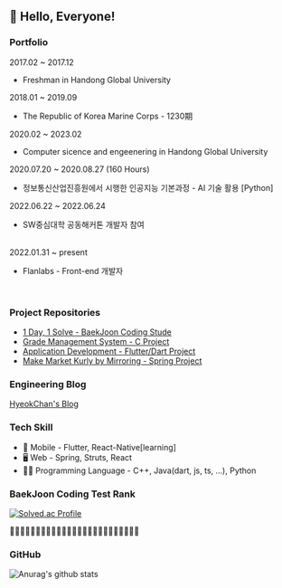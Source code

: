 <h2>👋 Hello, Everyone!</h2>
<h3>Portfolio</h3><div>
2017.02 ~ 2017.12<br>
  <ul><li>Freshman in Handong Global University</li></ul>
2018.01 ~ 2019.09<br>
  <ul><li>The Republic of Korea Marine Corps - 1230期</li></ul>
2020.02 ~ 2023.02<br>
  <ul><li>Computer sicence and engeenering in Handong Global University</li></ul>
2020.07.20 ~ 2020.08.27 (160 Hours) <br>
  <ul><li>정보통신산업진흥원에서 시행한 인공지능 기본과정 - AI 기술 활용 [Python] </li></ul>
2022.06.22 ~ 2022.06.24<br>
  <ul><li>SW중심대학 공동해커톤 개발자 참여</li></ul>
</div><br>
2022.01.31 ~ present<br>
  <ul><li>Flanlabs - Front-end 개발자</li></ul>
</div><br>

<h3>Project Repositories</h3>
<ul>
  <li><a href="https://github.com/gurcks8989/CodingTest/tree/master/BaekJoon">1 Day, 1 Solve - BaekJoon Coding Stude</a></li>
  <li><a href="https://github.com/gurcks8989/OSSL">Grade Management System - C Project</a></li>
  <li><a href="https://github.com/gurcks8989/Flutter">Application Development - Flutter/Dart Project</a></li>
  <li><a href="https://springcamp.herokuapp.com">Make Market Kurly by Mirroring - Spring Project</a></li>
</ul>

<h3>Engineering Blog</h3>
<a href="https://coding-leaf.tistory.com/">HyeokChan's Blog</a>

<h3>Tech Skill</h3>
<ul>
  <li>📱 Mobile - Flutter, React-Native[learning] </li>
  <li>🖥️ Web - Spring, Struts, React</li>
  <li>🧑‍💻 Programming Language - C++, Java(dart, js, ts, ...), Python</li>
</ul>
<!-- 
<h3>Goals for 2023</h3>
<ul>
  <li>Complete my own Portfolio</li>
  <li>Developing the Application on Project</li>
  <li>Studing "Deep Learning"</li>
  <li>Studing "Flutter"</li>
  <li>Create my own Engineering Blog in Tstory</li>
  <li>1 Day, 1 Commit</li>
</ul>
 -->
<h3>BaekJoon Coding Test Rank</h3>

[![Solved.ac Profile](http://mazassumnida.wtf/api/v2/generate_badge?boj=gurcks8989)](https://solved.ac/gurcks8989) 


🌱🌱🌱🌱🌱🌱🌱🌱🌱🌱🌱🌱🌱🌱🌱🌱🌱🌱🌱🌱🌱🌱🌱🌱🌱

<h3>GitHub</h3>

![Anurag's github stats](https://github-readme-stats.vercel.app/api?username=gurcks8989&show_icons=true&theme=dracula)

<!--
**gurcks8989/gurcks8989** is a ✨ _special_ ✨ repository because its `README.md` (this file) appears on your GitHub profile.

Here are some ideas to get you started:

- 🔭 I’m currently working on ...
- 🌱 I’m currently learning ...
- 👯 I’m looking to collaborate on ...
- 🤔 I’m looking for help with ...
- 💬 Ask me about ...
- 📫 How to reach me: ...
- 😄 Pronouns: ...
- ⚡ Fun fact: ...
-->
